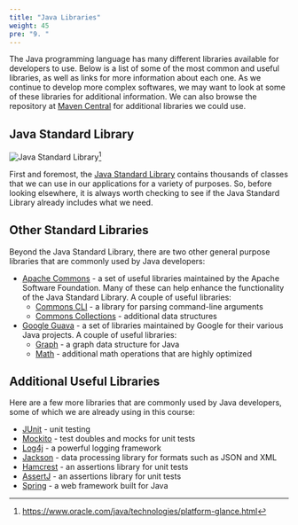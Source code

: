 ```yaml
---
title: "Java Libraries"
weight: 45
pre: "9. "
---
```


The Java programming language has many different libraries available for developers to use. Below is a list of some of the most common and useful libraries, as well as links for more information about each one. As we continue to develop more complex softwares, we may want to look at some of these libraries for additional information. We can also browse the repository at [Maven Central](https://search.maven.org/) for additional libraries we could use.

## Java Standard Library

![Java Standard Library](/cc410/images/14/java.png)[^1]

[^1]: https://www.oracle.com/java/technologies/platform-glance.html

First and foremost, the [Java Standard Library](https://docs.oracle.com/javase/8/docs/api/) contains thousands of classes that we can use in our applications for a variety of purposes. So, before looking elsewhere, it is always worth checking to see if the Java Standard Library already includes what we need.

## Other Standard Libraries

Beyond the Java Standard Library, there are two other general purpose libraries that are commonly used by Java developers:

* [Apache Commons](https://commons.apache.org/) - a set of useful libraries maintained by the Apache Software Foundation. Many of these can help enhance the functionality of the Java Standard Library. A couple of useful libraries:
  * [Commons CLI](https://commons.apache.org/proper/commons-cli/) - a library for parsing command-line arguments
  * [Commons Collections](https://commons.apache.org/proper/commons-collections/) - additional data structures
* [Google Guava](https://github.com/google/guava/wiki) - a set of libraries maintained by Google for their various Java projects. A couple of useful libraries:
  * [Graph](https://github.com/google/guava/wiki/GraphsExplained) - a graph data structure for Java
  * [Math](https://github.com/google/guava/wiki/MathExplained) - additional math operations that are highly optimized
  
## Additional Useful Libraries

Here are a few more libraries that are commonly used by Java developers, some of which we are already using in this course:

* [JUnit](https://junit.org/junit5/) - unit testing
* [Mockito](https://site.mockito.org/) - test doubles and mocks for unit tests
* [Log4j](https://logging.apache.org/log4j/2.x/) - a powerful logging framework
* [Jackson](https://github.com/FasterXML/jackson) - data processing library for formats such as JSON and XML
* [Hamcrest](http://hamcrest.org/JavaHamcrest/) - an assertions library for unit tests
* [AssertJ](https://assertj.github.io/doc/) - an assertions library for unit tests
* [Spring](https://spring.io/) - a web framework built for Java
